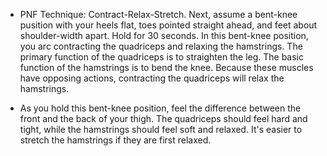 - PNF Technique: Contract-Relax-Stretch. Next, assume a bent-knee pusition with your heels flat, toes pointed straight ahead, and feet about shoulder-width apart. Hold for 30 seconds. In this bent-knee position, you arc contracting the quadriceps and relaxing the hamstrings. The primary function of the quadriceps is to straighten the leg. The basic function of the hamstrings is to bend the knee. Because these muscles have opposing actions, contracting the quadriceps will relax the hamstrings.

- As you hold this bent-knee position, feel the difference between the front and the back of your thigh. The quadriceps should feel hard and tight, while the hamstrings should feel soft and relaxed. It's easier to stretch the hamstrings if they are first relaxed.
